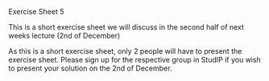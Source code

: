 Exercise Sheet 5 

This is a short exercise sheet we will discuss in the second half of next weeks lecture (2nd of December)

As this is a short exercise sheet, only 2 people will have to present the exercise sheet. Please sign up for the respective group in StudIP if you wish to present your solution on the 2nd of December. 
